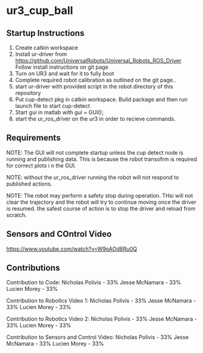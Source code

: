 # ur3_cup_ball

## Startup Instructions

1. Create catkin workspace
2. Install ur-driver from https://github.com/UniversalRobots/Universal_Robots_ROS_Driver
   Follow install instructions on git page
3. Turn on UR3 and wait for it to fully boot
4. Complete required robot calibration as outlined on the git page..
5. start ur-driver with provided script in the robot directory of this repository
6. Put cup-detect pkg in catkin workspace. Build package and then run launch file to start cup-detect
7. Start gui in matlab with gui = GUI();
8. start the ur_ros_driver on the ur3 in order to recieve commands.

## Requirements
 
NOTE: The GUI will not complete startup unless the cup detect node is running and publishing data. This is because the robot transofrm is required for correct plots i n the GUI.

NOTE: without the ur_ros_driver running the robot will not respond to published actions.

NOTE: The robot may perform a safety stop during operation. THsi will not clear the trajectory and the robot will try to continue moving once the driver is resumed. the safest course of action is to stop the driver and reload from scratch.

## Sensors and COntrol Video

https://www.youtube.com/watch?v=W9oAOd8Ru0Q

## Contributions

Contribution to Code:
Nicholas Polivis - 33%
Jesse McNamara - 33%
Lucien Morey - 33%

Contribution to Robotics Video 1:
Nicholas Polivis - 33%
Jesse McNamara - 33%
Lucien Morey - 33%

Contribution to Robotics Video 2:
Nicholas Polivis - 33%
Jesse McNamara - 33%
Lucien Morey - 33%

Contribution to Sensors and Control Video:
Nicholas Polivis - 33%
Jesse McNamara - 33%
Lucien Morey - 33%